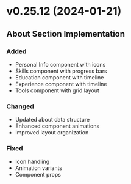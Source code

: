 # v0.25.12 (2024-01-21)

## About Section Implementation

### Added
- Personal Info component with icons
- Skills component with progress bars
- Education component with timeline
- Experience component with timeline
- Tools component with grid layout

### Changed
- Updated about data structure
- Enhanced component animations
- Improved layout organization

### Fixed
- Icon handling
- Animation variants
- Component props
